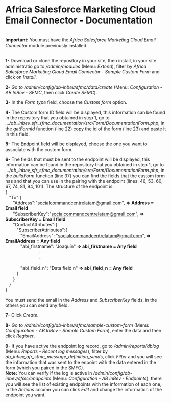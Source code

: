 <h1>Africa Salesforce Marketing Cloud Email Connector - Documentation</h1>

<br><b>Important:</b> You must have the <em>Africa Salesforce Marketing Cloud Email Connector</em> module previously installed.

<br><b>1-</b> Download or clone the repository in your site, then install, in your site administratio go to <em>/admin/modules</em> (Menu: <em>Extend</em>), filter by <em>Africa Salesforce Marketing Cloud Email Connector - Sample Custom Form</em> and click on <em>Install</em>.

<b>2-</b> Go to <em>/admin/config/ab-inbev/sfmc/data/create</em> (Menu: <em>Configuration - AB InBev - SFMC</em>, then click <em>Create SFMC</em>).

<b>3-</b> In the <em>Form type</em> field, choose the <em>Custom form</em> option.

<b>4-</b> The Custom form ID field will be displayed, this information can be found in the repository that you obtained in step 1, go to <em>.../ab_inbev_sfr_sfmc_documentation/src/Form/DocumentationForm.php</em>, in the <em>getFormId</em> function (line 22) copy the id of the form (line 23) and paste it in this field.

<b>5-</b> The Endpoint field will be displayed, choose the one you want to associate with the custom form.

<b>6-</b> The fields that must be sent to the endpoint will be displayed, this information can be found in the repository that you obtained in step 1, go to <em>.../ab_inbev_sfr_sfmc_documentation/src/Form/DocumentationForm.php</em>, in the <em>buildForm</em> function (line 37) you can find the fields that the custom form has and that you can use in the pairing with the endpoint (lines: 46, 53, 60, 67, 74, 81, 94, 101). The structure of the endpoint is:
<br>{<br>
          &nbsp;&nbsp;&nbsp;"To":{<br>
            &nbsp;&nbsp;&nbsp;&nbsp;&nbsp;&nbsp;"Address":"socialcommandcentrelatam@gmail.com", <b>=> Address = Email field</b>
            <br>&nbsp;&nbsp;&nbsp;&nbsp;&nbsp;&nbsp;"SubscriberKey":"socialcommandcentrelatam@gmail.com", <b>=> SubscriberKey = Email field</b>
              <br>&nbsp;&nbsp;&nbsp;&nbsp;&nbsp;&nbsp;"ContactAttributes":{
                <br>&nbsp;&nbsp;&nbsp;&nbsp;&nbsp;&nbsp;&nbsp;&nbsp;&nbsp;"SubscriberAttributes":{
                  <br>&nbsp;&nbsp;&nbsp;&nbsp;&nbsp;&nbsp;&nbsp;&nbsp;&nbsp;&nbsp;&nbsp;&nbsp;"EmailAddress": "socialcommandcentrelatam@gmail.com", <b>=> EmailAddress = Any field</b>
                  <br>&nbsp;&nbsp;&nbsp;&nbsp;&nbsp;&nbsp;&nbsp;&nbsp;&nbsp;&nbsp;&nbsp;&nbsp;"abi_firstname": "Joaquín" <b>=> abi_firstname = Any field</b>
                  <br>&nbsp;&nbsp;&nbsp;&nbsp;&nbsp;&nbsp;&nbsp;&nbsp;&nbsp;&nbsp;&nbsp;&nbsp;&nbsp;&nbsp;&nbsp;&nbsp;&nbsp;&nbsp;&nbsp;&nbsp;&nbsp;&nbsp;&nbsp;&nbsp;&nbsp;&nbsp;&nbsp;<b>.</b>
                  <br>&nbsp;&nbsp;&nbsp;&nbsp;&nbsp;&nbsp;&nbsp;&nbsp;&nbsp;&nbsp;&nbsp;&nbsp;&nbsp;&nbsp;&nbsp;&nbsp;&nbsp;&nbsp;&nbsp;&nbsp;&nbsp;&nbsp;&nbsp;&nbsp;&nbsp;&nbsp;&nbsp;<b>.</b>
                  <br>&nbsp;&nbsp;&nbsp;&nbsp;&nbsp;&nbsp;&nbsp;&nbsp;&nbsp;&nbsp;&nbsp;&nbsp;&nbsp;&nbsp;&nbsp;&nbsp;&nbsp;&nbsp;&nbsp;&nbsp;&nbsp;&nbsp;&nbsp;&nbsp;&nbsp;&nbsp;&nbsp;<b>.</b>
                  <br>&nbsp;&nbsp;&nbsp;&nbsp;&nbsp;&nbsp;&nbsp;&nbsp;&nbsp;&nbsp;&nbsp;&nbsp;"abi_field_n": "Data field n" <b>=> abi_field_n = Any field</b>
                <br>&nbsp;&nbsp;&nbsp;&nbsp;&nbsp;&nbsp;&nbsp;&nbsp;&nbsp;}
              <br>&nbsp;&nbsp;&nbsp;&nbsp;&nbsp;&nbsp;}
            <br>&nbsp;&nbsp;&nbsp;}
        <br>}

You must send the email in the <em>Address</em> and <em>SubscriberKey</em> fields, in the others you can send any field.

<b>7-</b> Click <em>Create</em>.

<b>8-</b> Go to <em>/admin/config/ab-inbev/sfmc/sample-custom-form</em> (Menu: <em>Configuration - AB InBev - Sample Custom Form</em>), enter the data and then click <em>Register</em>.

<b>9-</b> If you have active the endpoint log record, go to <em>/admin/reports/dblog</em> (Menu: <em>Reports - Recent log messages</em>), filter by <em>ab_inbev_afr_sfmc_message_definition_sends</em>, click <em>Filter</em> and you will see the information that was sent to the enpoint with the data entered in the form (which you paired in the SMFC).
<br><b>Note:</b> You can verify if the log is active in <em>/admin/config/ab-inbev/sfmc/endpoints</em> (Menu: <em>Configuration - AB InBev - Endpoints</em>), there you will see the list of existing endpoints with the information of each one, in the <em>Actions</em> column you can click <em>Edit</em> and change the information of the endpoint you want.